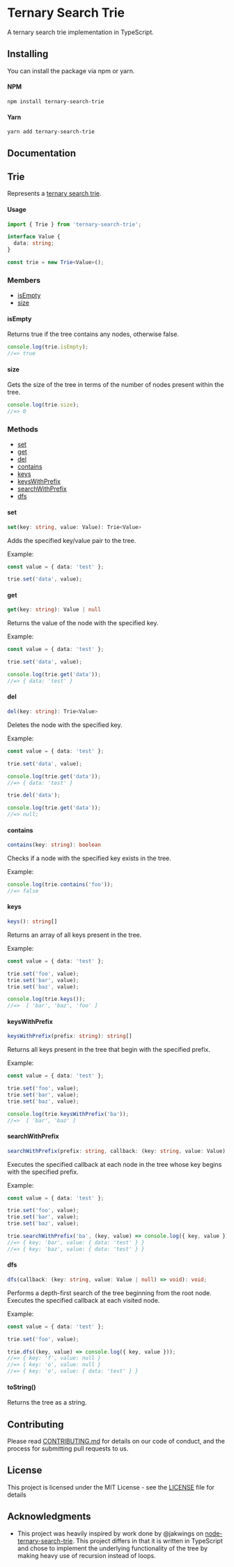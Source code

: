 # Ternary Search Trie

A ternary search trie implementation in TypeScript.

## Installing

You can install the package via npm or yarn.

#### NPM

```
npm install ternary-search-trie
```

#### Yarn

```
yarn add ternary-search-trie
```

## Documentation

## Trie

Represents a [ternary search trie](https://en.wikipedia.org/wiki/Ternary_search_tree).

#### Usage

```typescript
import { Trie } from 'ternary-search-trie';

interface Value {
  data: string;
}

const trie = new Trie<Value>();
```

### Members

- [isEmpty](#isEmpty)
- [size](#size)

#### isEmpty

Returns true if the tree contains any nodes, otherwise false.

```typescript
console.log(trie.isEmpty);
//=> true
```

#### size

Gets the size of the tree in terms of the number of nodes present within the tree.

```typescript
console.log(trie.size);
//=> 0
```

### Methods

- [set](#set)
- [get](#get)
- [del](#del)
- [contains](#contains)
- [keys](#keys)
- [keysWithPrefix](#keysWithPrefix)
- [searchWithPrefix](#searchWithPrefix)
- [dfs](#dfs)

#### set

```typescript
set(key: string, value: Value): Trie<Value>
```

Adds the specified key/value pair to the tree.

Example:

```typescript
const value = { data: 'test' };

trie.set('data', value);
```

#### get

```typescript
get(key: string): Value | null
```

Returns the value of the node with the specified key.

Example:

```typescript
const value = { data: 'test' };

trie.set('data', value);

console.log(trie.get('data'));
//=> { data: 'test' }
```

#### del

```typescript
del(key: string): Trie<Value>
```

Deletes the node with the specified key.

Example:

```typescript
const value = { data: 'test' };

trie.set('data', value);

console.log(trie.get('data'));
//=> { data: 'test' }

trie.del('data');

console.log(trie.get('data'));
//=> null;
```

#### contains

```typescript
contains(key: string): boolean
```

Checks if a node with the specified key exists in the tree.

Example:

```typescript
console.log(trie.contains('foo'));
//=> false
```

#### keys

```typescript
keys(): string[]
```

Returns an array of all keys present in the tree.

Example:

```typescript
const value = { data: 'test' };

trie.set('foo', value);
trie.set('bar', value);
trie.set('baz', value);

console.log(trie.keys());
//=>  [ 'bar', 'baz', 'foo' ]
```

#### keysWithPrefix

```typescript
keysWithPrefix(prefix: string): string[]
```

Returns all keys present in the tree that begin with the specified prefix.

Example:

```typescript
const value = { data: 'test' };

trie.set('foo', value);
trie.set('bar', value);
trie.set('baz', value);

console.log(trie.keysWithPrefix('ba'));
//=>  [ 'bar', 'baz' ]
```

#### searchWithPrefix

```typescript
searchWithPrefix(prefix: string, callback: (key: string, value: Value) => void): void;
```

Executes the specified callback at each node in the tree whose key begins with the specified prefix.

Example:

```typescript
const value = { data: 'test' };

trie.set('foo', value);
trie.set('bar', value);
trie.set('baz', value);

trie.searchWithPrefix('ba', (key, value) => console.log({ key, value }));
//=> { key: 'bar', value: { data: 'test' } }
//=> { key: 'baz', value: { data: 'test' } }
```

#### dfs

```typescript
dfs(callback: (key: string, value: Value | null) => void): void;
```

Performs a depth-first search of the tree beginning from the root node. Executes the specified callback at each visited node.

Example:

```typescript
const value = { data: 'test' };

trie.set('foo', value);

trie.dfs((key, value) => console.log({ key, value }));
//=> { key: 'f', value: null }
//=> { key: 'o', value: null }
//=> { key: 'o', value: { data: 'test' } }
```

#### toString()

Returns the tree as a string.

## Contributing

Please read [CONTRIBUTING.md](https://gist.github.com/PurpleBooth/b24679402957c63ec426) for details on our code of conduct, and the process for submitting pull requests to us.

## License

This project is licensed under the MIT License - see the [LICENSE](LICENSE) file for details

## Acknowledgments

- This project was heavily inspired by work done by @jakwings on [node-ternary-search-trie](https://github.com/jakwings/node-ternary-search-trie). This project differs in that it is written in TypeScript and chose to implement the underlying functionality of the tree by making heavy use of recursion instead of loops.
